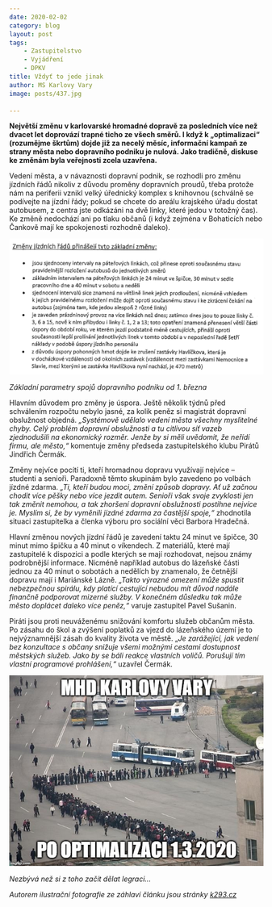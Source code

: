 ```yaml
---
date: 2020-02-02
category: blog
layout: post
tags:
    - Zastupitelstvo
    - Vyjádření
    - DPKV
title: Vždyť to jede jinak
author: MS Karlovy Vary
image: posts/437.jpg

---
```

**Největší změnu v karlovarské hromadné dopravě za posledních více než dvacet let doprovází trapné ticho ze všech směrů. I když k „optimalizaci“ (rozumějme škrtům) dojde již za necelý měsíc, informační kampaň ze strany města nebo dopravního podniku je nulová. Jako tradičně, diskuse ke změnám byla veřejnosti zcela uzavřena.**

Vedení města, a v návaznosti dopravní podnik, se rozhodli pro změnu jízdních řádů nikoliv z důvodu proměny dopravních proudů, třeba protože nám na periferii vznikl velký úřednický komplex s knihovnou (schválně se podívejte na jízdní řády; pokud se chcete do areálu krajského úřadu dostat autobusem, z centra jste odkázáni na dvě linky, které jedou v totožný čas). Ke změně nedochází ani po tlaku občanů (i když zejména v Bohaticích nebo Čankově mají ke spokojenosti rozhodně daleko).

![](/assets/img/posts/mhd.png)

_Základní parametry spojů dopravního podniku od 1. března_

Hlavním důvodem pro změny je úspora. Ještě několik týdnů před schválením rozpočtu nebylo jasné, za kolik peněz si magistrát dopravní obslužnost objedná. *„Systémově udělalo vedení města všechny myslitelné chyby. Celý problém dopravní obslužnosti a tu citlivou síť vazeb zjednodušili na ekonomický rozměr. Jenže by si měli uvědomit, že neřídí firmu, ale město,“* komentuje změny předseda zastupitelského klubu Pirátů Jindřich Čermák.

Změny nejvíce pocítí ti, kteří hromadnou dopravu využívají nejvíce – studenti a senioři. Paradoxně těmto skupinám bylo zavedeno po volbách jízdné zdarma. *„Ti, kteří budou moci, změní způsob dopravy. Ať už začnou chodit více pěšky nebo více jezdit autem. Senioři však svoje zvyklosti jen tak změnit nemohou, a tak zhoršení dopravní obslužnosti postihne nejvíce je. Myslím si, že by vyměnili jízdné zdarma za častější spoje,“* zhodnotila situaci zastupitelka a členka výboru pro sociální věci Barbora Hradečná.

Hlavní změnou nových jízdní řádů je zavedení taktu 24 minut ve špičce, 30 minut mimo špičku a 40 minut o víkendech. Z materiálů, které mají zastupitelé k dispozici a podle kterých se mají rozhodovat, nejsou známy podrobnější informace. Nicméně například autobus do lázeňské části jednou za 40 minut o sobotách a nedělích by znamenalo, že četnější dopravu mají i Mariánské Lázně. *„Takto výrazné omezení může spustit nebezpečnou spirálu, kdy platící cestující nebudou mít důvod nadále finančně podporovat mizerné služby. V konečném důsledku tak může město doplácet daleko více peněz,“* varuje zastupitel Pavel Sušanin.

Piráti jsou proti neuváženému snižování komfortu služeb občanům města. Po zásahu do škol a zvýšení poplatků za vjezd do lázeňského území je to nejvýznamnější zásah do kvality života ve městě. „*Je zarážející, jak vedení bez konzultace s občany snižuje všemi možnými cestami dostupnost městských služeb. Jako by se báli reakce vlastních voličů. Porušují tím vlastní programové prohlášení,“* uzavřel Čermák.

![](/assets/img/posts/optimalizace.jpg)

_Nezbývá než si z toho začít dělat legraci..._

*Autorem ilustrační fotografie ze záhlaví článku jsou stránky [k293.cz](https://k293.cz/)*
